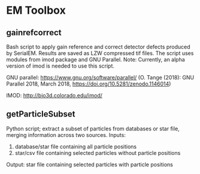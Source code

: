 # EM Toolbox


## gainrefcorrect
Bash script to apply gain reference and correct detector defects produced by SerialEM. Results are saved as LZW compressed tif files. The script uses modules from imod package and GNU Parallel.
Note: Currently, an alpha version of imod is needed to use this script.

GNU parallel: https://www.gnu.org/software/parallel/ (O. Tange (2018): GNU Parallel 2018, March 2018, https://doi.org/10.5281/zenodo.1146014)

IMOD: http://bio3d.colorado.edu/imod/

## getParticleSubset
Python script; extract a subset of particles from databases or star file, merging information across two sources.
Inputs: 
1. database/star file containing all particle positions
2. star/csv file containing selected particles without particle positions

Output:
star file containing selected particles with particle positions
